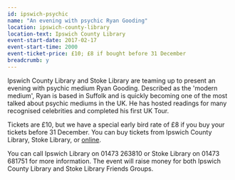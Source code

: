 ```yaml
---
id: ipswich-psychic
name: "An evening with psychic Ryan Gooding"
location: ipswich-county-library
location-text: Ipswich County Library
event-start-date: 2017-02-17
event-start-time: 2000
event-ticket-price: £10; £8 if bought before 31 December
breadcrumb: y
---
```


Ipswich County Library and Stoke Library are teaming up to present an evening with psychic medium Ryan Gooding.  Described as the 'modern medium', Ryan is based in Suffolk and is quickly becoming one of the most talked about psychic mediums in the UK. He has hosted readings for many recognised celebrities and completed his first UK Tour.

Tickets are £10, but we have a special early bird rate of £8 if you buy your tickets before 31 December. You can buy tickets from Ipswich County Library, Stoke Library, or [online](http://www.ticketsource.co.uk/ficl).

You can call Ipswich Library on 01473 263810 or Stoke Library on 01473 681751 for more information. The event will raise money for both Ipswich County Library and Stoke Library Friends Groups.
